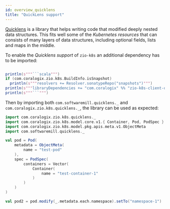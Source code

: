 ```yaml
---
id: overview_quicklens
title: "QuickLens support"
---
```


[Quicklens](https://github.com/softwaremill/quicklens) is a library that helps writing code that modified deeply nested data structures. This fits well some of the _Kubernetes resources_ that can consists of many layers of data structures, including
optional fields, lists and maps in the middle.

To enable the _Quicklens support_ of `zio-k8s` an additional dependency has to be imported:

```scala mdoc:passthrough

println(s"""```scala""")
if (com.coralogix.zio.k8s.BuildInfo.isSnapshot)
  println(s"""resolvers += Resolver.sonatypeRepo("snapshots")""")
println(s"""libraryDependencies += "com.coralogix" %% "zio-k8s-client-quicklens" % "${com.coralogix.zio.k8s.BuildInfo.version}"""")
println(s"""```""")

```

Then by importing both `com.softwaremill.quicklens._` and `com.coralogix.zio.k8s.quicklens._`, the library can be used as expected:

```scala mdoc:silent
import com.coralogix.zio.k8s.quicklens._
import com.coralogix.zio.k8s.model.core.v1.{ Container, Pod, PodSpec }
import com.coralogix.zio.k8s.model.pkg.apis.meta.v1.ObjectMeta
import com.softwaremill.quicklens._

val pod = Pod(
    metadata = ObjectMeta(
        name = "test-pod"
    ),
    spec = PodSpec(
        containers = Vector(
            Container(
                name = "test-container-1"
            )
        )
    )
)

val pod2 = pod.modify(_.metadata.each.namespace).setTo("namespace-1")

```
